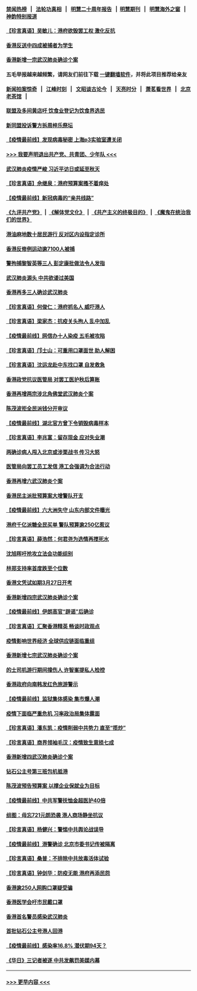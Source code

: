 #### [禁闻热榜](热点新闻.md?=0)  &nbsp;&nbsp;|&nbsp;&nbsp; [法轮功真相](https://github.com/gfw-breaker/truth/blob/master/README.md?=0) &nbsp;&nbsp;|&nbsp;&nbsp; [明慧二十周年报告](https://github.com/gfw-breaker/mh-reports/blob/master/README.md?=0) &nbsp;&nbsp;|&nbsp;&nbsp;[明慧期刊](https://github.com/gfw-breaker/mh-qikan) &nbsp;&nbsp;|&nbsp;&nbsp; [明慧海外之窗](https://github.com/gfw-breaker/mh-news/blob/master/README.md?=0) &nbsp;&nbsp;|&nbsp;&nbsp; [神韵特别报道](https://github.com/gfw-breaker/mh-news/blob/master/shenyun.md?=0)
#### [【珍言真语】吴敏儿：港府欲毁罢工权 激化反抗](../pages/nsc415/n11912457.md?t=03040302) 
#### [香港反送中四成被捕者为学生](../pages/nsc415/n11910730.md?t=03040302) 
#### [香港新增一宗武汉肺炎确诊个案](../pages/nsc415/n11910724.md?t=03040302) 
#### 五毛举报越来越频繁，请网友们前往下载 [一键翻墙软件](https://github.com/gfw-breaker/ssr-accounts)，并将此项目推荐给亲友
#### [新闻拍案惊奇](https://github.com/gfw-breaker/banned-news/blob/master/pages/link4.md) &nbsp;&nbsp;|&nbsp;&nbsp; [江峰时刻](https://github.com/gfw-breaker/banned-news/blob/master/pages/link4.md) &nbsp;&nbsp;|&nbsp;&nbsp; [文昭谈古论今](https://github.com/gfw-breaker/banned-news/blob/master/pages/link4.md) &nbsp;&nbsp;|&nbsp;&nbsp; [天亮时分](https://github.com/gfw-breaker/banned-news/blob/master/pages/link4.md) &nbsp;&nbsp;|&nbsp;&nbsp; [萧茗看世界](https://github.com/gfw-breaker/banned-news/blob/master/pages/link4.md) &nbsp;&nbsp;|&nbsp;&nbsp; [北京老茶馆](https://github.com/gfw-breaker/banned-news/blob/master/pages/link4.md) &nbsp;&nbsp;|&nbsp;&nbsp; 
#### [联盟及多间黄店吁 饮食业登记为饮食界选民](../pages/nsc415/n11910718.md?t=03040302) 
#### [新同盟投诉警方拆周梓乐祭坛](../pages/nsc415/n11910707.md?t=03040302) 
#### [【疫情最前线】发现病毒秘密 上海p3实验室遭关闭](../pages/nsc415/n11910640.md?t=03040302) 
#### [>>> 我要声明退出共产党、共青团、少年队 <<<](https://github.com/begood0513/goodnews/blob/master/quit/letter.md) 
#### [武汉肺炎疫情严峻 习近平访日或延至秋天](../pages/nsc415/n11910570.md?t=03040302) 
#### [【珍言真语】佘继泉：港府预算案搔不着痒处](../pages/nsc415/n11910011.md?t=03040302) 
#### [【疫情最前线】新冠病毒的“亲共线路”](../pages/nsc415/n11907734.md?t=03040302) 
#### [《九评共产党》](https://github.com/begood0513/9ping.md/blob/master/README.md) &nbsp;|&nbsp; [《解体党文化》](../../../../jtdwh.md/blob/master/README.md)  &nbsp;|&nbsp; [《共产主义的终极目的》](../../../../gczydzjmd.md/blob/master/README.md) &nbsp;|&nbsp; [《魔鬼在统治我们的世界》](../../../../mgztzwmdsj.md/blob/master/README.md) 
#### [港油麻地数十居民游行 反对区内设指定诊所](../pages/nsc415/n11907900.md?t=03040302) 
#### [香港反修例运动逾7100人被捕](../pages/nsc415/n11907922.md?t=03040302) 
#### [警拘捕黎智英等三人 彭定康批做法令人发指](../pages/nsc415/n11907905.md?t=03040302) 
#### [武汉肺炎源头 中共欲诿过美国](../pages/nsc415/n11907665.md?t=03040302) 
#### [香港再多三人确诊武汉肺炎](../pages/nsc415/n11907846.md?t=03040302) 
#### [【珍言真语】何俊仁：港府抓名人 威吓港人](../pages/nsc415/n11907561.md?t=03040302) 
#### [【珍言真语】梁家杰：抗疫关头拘人 乱中加乱](../pages/nsc415/n11907444.md?t=03040302) 
#### [【疫情最前线】网信办十人染疫 五毛被攻陷](../pages/nsc415/n11903757.md?t=03040302) 
#### [【珍言真语】邝士山：可重用口罩面世 助人解困](../pages/nsc415/n11903875.md?t=03040302) 
#### [【珍言真语】沈运龙赴中东找口罩 自发救急](../pages/nsc415/n11903291.md?t=03040302) 
#### [香港政党抗议医管局 对罢工医护秋后算账](../pages/nsc415/n11901746.md?t=03040302) 
#### [香港再增两宗涉北角佛堂武汉肺炎个案](../pages/nsc415/n11901737.md?t=03040302) 
#### [陈茂波拒全民派钱分开审议](../pages/nsc415/n11901672.md?t=03040302) 
#### [【疫情最前线】湖北官方曾下令销毁病毒样本](../pages/nsc415/n11901518.md?t=03040302) 
#### [【珍言真语】李兆富：留存现金 应对失业潮](../pages/nsc415/n11901448.md?t=03040302) 
#### [两确诊病人闯入北京或涉栗战书 传习大怒](../pages/nsc415/n11901180.md?t=03040302) 
#### [医管局向罢工员工发信 港工会强调为合法行动](../pages/nsc415/n11898870.md?t=03040302) 
#### [香港再增六武汉肺炎个案](../pages/nsc415/n11898843.md?t=03040302) 
#### [香港民主派批预算案大增警队开支](../pages/nsc415/n11898813.md?t=03040302) 
#### [【疫情最前线】六大洲失守 山东内部文件曝光](../pages/nsc415/n11898455.md?t=03040302) 
#### [港府千亿派糖全民买单 警队预算逾250亿惹议](../pages/nsc415/n11898608.md?t=03040302) 
#### [【珍言真语】薛浩然：何君尧为选情再搅死水](../pages/nsc415/n11898269.md?t=03040302) 
#### [沈旭晖吁抢攻立法会功能组别](../pages/nsc415/n11896084.md?t=03040302) 
#### [林郑支持率首度跌至个位数](../pages/nsc415/n11896058.md?t=03040302) 
#### [香港文凭试如期3月27日开考](../pages/nsc415/n11896055.md?t=03040302) 
#### [香港新增四宗武汉肺炎确诊个案](../pages/nsc415/n11896040.md?t=03040302) 
#### [【疫情最前线】伊朗高官“辟谣”后确诊](../pages/nsc415/n11895902.md?t=03040302) 
#### [【珍言真语】汇聚香港精英 畅谈时政观点](../pages/nsc415/n11895733.md?t=03040302) 
#### [疫情影响世界经济 全球供应链面临重组](../pages/nsc415/n11895634.md?t=03040302) 
#### [香港新增七宗武汉肺炎确诊个案](../pages/nsc415/n11893498.md?t=03040302) 
#### [的士司机游行期间撞伤人 许智峯提私人检控](../pages/nsc415/n11893483.md?t=03040302) 
#### [香港政府向南韩发红色旅游警示](../pages/nsc415/n11893398.md?t=03040302) 
#### [【疫情最前线】监狱集体感染 集市爆人潮](../pages/nsc415/n11893181.md?t=03040302) 
#### [疫情下面临严重危机  习率政治局集体露面](../pages/nsc415/n11893305.md?t=03040302) 
#### [【珍言真语】潘东凯：疫情削弱中共势力 直至“揽炒”](../pages/nsc415/n11892866.md?t=03040302) 
#### [【珍言真语】商界领袖毛汉：疫情致生意损七成](../pages/nsc415/n11890348.md?t=03040302) 
#### [香港新增四武汉肺炎确诊个案](../pages/nsc415/n11890610.md?t=03040302) 
#### [钻石公主号第三班包机抵港](../pages/nsc415/n11890645.md?t=03040302) 
#### [陈茂波预告预算案 以撑企业保就业为目标](../pages/nsc415/n11890574.md?t=03040302) 
#### [【疫情最前线】中共军警抚恤金超医护40倍](../pages/nsc415/n11890458.md?t=03040302) 
#### [组图：毋忘721元朗恐袭 港人商场静坐抗议](../pages/nsc415/n11876882.md?t=03040302) 
#### [【珍言真语】杨健兴：警惕中共舆论战误导](../pages/nsc415/n11888131.md?t=03040302) 
#### [【疫情最前线】港警确诊 北京市委书记传被隔离](../pages/nsc415/n11886872.md?t=03040302) 
#### [【珍言真语】桑普：不排除中共放毒活体试验](../pages/nsc415/n11886832.md?t=03040302) 
#### [【珍言真语】钟剑华：防疫无能 港府再添民怨](../pages/nsc415/n11884504.md?t=03040302) 
#### [香港逾250人网购口罩疑受骗](../pages/nsc415/n11884388.md?t=03040302) 
#### [香港医学会吁市民戴口罩](../pages/nsc415/n11884367.md?t=03040302) 
#### [香港首名警员感染武汉肺炎](../pages/nsc415/n11884357.md?t=03040302) 
#### [首批钻石公主号港人回港](../pages/nsc415/n11884333.md?t=03040302) 
#### [【疫情最前线】感染率16.8% 潜伏期94天？](../pages/nsc415/n11884256.md?t=03040302) 
#### [《华日》三记者被逐 中共发飙罚美媒内幕](../pages/nsc415/n11884184.md?t=03040302) 

----
#### [ >>> 更早内容 <<< ](../indexes/nsc415-earlier.md)
